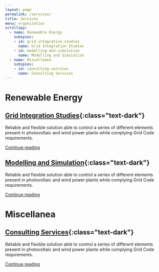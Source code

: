 ```yaml
---
layout: page
permalink: /services/
title: Services
menu: organization
scrollspy:
  - name: Renewable Energy
    subspies:
    - id: grid-integration-studies
      name: Grid Integration Studies
    - id: modelling-and-simulation
      name: Modelling and Simulation
  - name: Miscellanea
    subspies:
    - id: consulting-services
      name: Consulting Services
---
```


# Renewable Energy

## [Grid Integration Studies](/services/grid-integration-studies/){:class="text-dark"}

Reliable and flexible solution able to control a series of different elements present in photovoltaic and wind power plants while complying Grid Code requirements.

[Continue reading](/services/grid-integration-studies/)

## [Modelling and Simulation](/services/modelling-and-simulation/){:class="text-dark"}

Reliable and flexible solution able to control a series of different elements present in photovoltaic and wind power plants while complying Grid Code requirements.

[Continue reading](/services/modelling-and-simulation/)

# Miscellanea

## [Consulting Services](/services/consulting/){:class="text-dark"}

Reliable and flexible solution able to control a series of different elements present in photovoltaic and wind power plants while complying Grid Code requirements.

[Continue reading](/services/consulting/)


